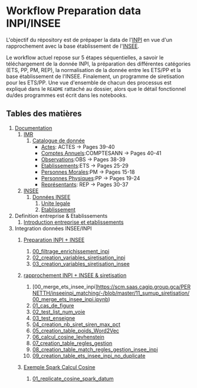 # Workflow Preparation data INPI/INSEE



L'objectif du répository est de prépaper la data de l'[INPI](https://entreprise.data.gouv.fr/api_doc_rncs) en vue d'un rapprochement avec la base établissement de l'[INSEE](https://www.insee.fr/fr/metadonnees/definition/c1609).

Le workflow actuel repose sur 5 étapes séquentielles, a savoir le téléchargement de la donnée INPI, la préparation des différentes catégories (ETS, PP, PM, REP), la normalisation de la donnée entre les ETS/PP et la base établissement de l'INSEE. Finalement, un programme de siretisation pour les ETS/PP. Une vue d'ensemble de chacun des processus est expliqué dans le `README` rattaché au dossier, alors que le détail fonctionnel du/des programmes est écrit dans les notebooks.

## Tables des matières

1. [Documentation](https://github.com/thomaspernet/InseeInpi_matching/tree/master/Documentation)
   1. [IMR](https://github.com/thomaspernet/InseeInpi_matching/tree/master/Documentation/IMR)
      1. [Catalogue de donnée](https://github.com/thomaspernet/InseeInpi_matching/tree/master/Documentation/IMR#catalogue-de-donn%C3%A9es)
         - [Actes](https://github.com/thomaspernet/InseeInpi_matching/tree/master/Documentation/IMR#actes): ACTES -> Pages 39-40
         - [Comptes Annuels](https://github.com/thomaspernet/InseeInpi_matching/tree/master/Documentation/IMR#comptes-annuels):COMPTESANN -> Pages 40-41
         - [Observations](https://github.com/thomaspernet/InseeInpi_matching/tree/master/Documentation/IMR#observations):OBS -> Pages 38-39
         - [Etablissements](https://github.com/thomaspernet/InseeInpi_matching/tree/master/Documentation/IMR#etablissements):ETS -> Pages 25-29
         - [Personnes Morales](https://github.com/thomaspernet/InseeInpi_matching/tree/master/Documentation/IMR#personnes-morales):PM -> Pages 15-18
         - [Personnes Physiques](https://github.com/thomaspernet/InseeInpi_matching/tree/master/Documentation/IMR#personnes-physiques):PP -> Pages 19-24
         - [Représentants](https://github.com/thomaspernet/InseeInpi_matching/tree/master/Documentation/IMR#repr%C3%A9sentants): REP -> Pages 30-37
   2. [INSEE](https://github.com/thomaspernet/InseeInpi_matching/tree/master/Documentation/INSEE)
      1. [Données INSEE](https://github.com/thomaspernet/InseeInpi_matching/tree/master/Documentation/INSEE#donn%C3%A9es-insee)
         1. [Unite legale](https://github.com/thomaspernet/InseeInpi_matching/blob/master/Documentation/INSEE/Description%20fichier%20StockUniteLegale.pdf)
         2. [Etablissement](https://github.com/thomaspernet/InseeInpi_matching/blob/master/Documentation/INSEE/description-fichier-stocketablissement.pdf)
  3. Definition entreprise & Etablissements
      1. [Introduction entreprise et etablissements](https://scm.saas.cagip.group.gca/PERNETTH/inseeinpi_matching/-/blob/master/Documentation/README.md)
2. Integration données INSEE/INPI
   1. [Preparation INPI + INSEE](https://scm.saas.cagip.group.gca/PERNETTH/inseeinpi_matching/-/tree/master/10_sumup_preparation)
        1. [00_filtrage_enrichissement_inpi](https://scm.saas.cagip.group.gca/PERNETTH/inseeinpi_matching/-/blob/master/10_sumup_preparation/00_filtrage_enrichissement_inpi.ipynb)
        2. [02_creation_variables_siretisation_inpi](https://scm.saas.cagip.group.gca/PERNETTH/inseeinpi_matching/-/blob/master/10_sumup_preparation/02_creation_variables_siretisation_inpi.ipynb)
        3. [03_creation_variables_siretisation_insee](https://scm.saas.cagip.group.gca/PERNETTH/inseeinpi_matching/-/blob/master/10_sumup_preparation/03_creation_variables_siretisation_insee.ipynb)
   2. [rapprochement INPI + INSEE & siretisation](https://scm.saas.cagip.group.gca/PERNETTH/inseeinpi_matching/-/tree/master/11_sumup_siretisation)
        1. [00_merge_ets_insee_inpi]https://scm.saas.cagip.group.gca/PERNETTH/inseeinpi_matching/-/blob/master/11_sumup_siretisation/00_merge_ets_insee_inpi.ipynb)
        2. [01_cas_de_figure](https://scm.saas.cagip.group.gca/PERNETTH/inseeinpi_matching/-/blob/master/11_sumup_siretisation/01_cas_de_figure.ipynb)
        3. [02_test_list_num_voie](https://scm.saas.cagip.group.gca/PERNETTH/inseeinpi_matching/-/blob/master/11_sumup_siretisation/02_test_list_num_voie.ipynb)
        4. [03_test_enseigne](https://scm.saas.cagip.group.gca/PERNETTH/inseeinpi_matching/-/blob/master/11_sumup_siretisation/03_test_enseigne.ipynb)
        5. [04_creation_nb_siret_siren_max_pct](https://scm.saas.cagip.group.gca/PERNETTH/inseeinpi_matching/-/blob/master/11_sumup_siretisation/04_creation_nb_siret_siren_max_pct.ipynb)
        6. [05_creation_table_poids_Word2Vec](https://scm.saas.cagip.group.gca/PERNETTH/inseeinpi_matching/-/blob/master/11_sumup_siretisation/05_creation_table_poids_Word2Vec.ipynb)
        7. [06_calcul_cosine_levhenstein](https://scm.saas.cagip.group.gca/PERNETTH/inseeinpi_matching/-/blob/master/11_sumup_siretisation/06_calcul_cosine_levhenstein.ipynb)
        8. [07_creation_table_regles_gestion](https://scm.saas.cagip.group.gca/PERNETTH/inseeinpi_matching/-/blob/master/11_sumup_siretisation/07_creation_table_regles_gestion.ipynb)
        9. [08_creation_table_match_regles_gestion_insee_inpi](https://scm.saas.cagip.group.gca/PERNETTH/inseeinpi_matching/-/blob/master/11_sumup_siretisation/08_creation_table_match_regles_gestion_insee_inpi.ipynb)
        10. [09_creation_table_ets_insee_inpi_no_duplicate](https://scm.saas.cagip.group.gca/PERNETTH/inseeinpi_matching/-/blob/master/11_sumup_siretisation/09_creation_table_ets_insee_inpi_no_duplicate.ipynb)

   3. [Exemple Spark Calcul Cosine](https://scm.saas.cagip.group.gca/PERNETTH/inseeinpi_matching/-/tree/master/12_spark)
        1. [01_replicate_cosine_spark_datum](https://scm.saas.cagip.group.gca/PERNETTH/inseeinpi_matching/-/blob/master/12_spark/01_replicate_cosine_spark_datum.ipynb)

